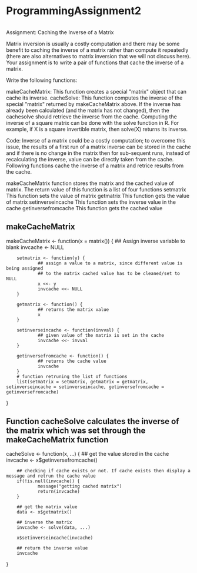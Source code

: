 # ProgrammingAssignment2
######
Assignment: Caching the Inverse of a Matrix

Matrix inversion is usually a costly computation and there may be some benefit to caching the inverse of a matrix rather than compute it repeatedly (there are also alternatives to matrix inversion that we will not discuss here). Your assignment is to write a pair of functions that cache the inverse of a matrix.

Write the following functions:

makeCacheMatrix: This function creates a special "matrix" object that can cache its inverse.
cacheSolve: This function computes the inverse of the special "matrix" returned by makeCacheMatrix above. If the inverse has already been calculated (and the matrix has not changed), then the cachesolve should retrieve the inverse from the cache.
Computing the inverse of a square matrix can be done with the solve function in R. For example, if X is a square invertible matrix, then solve(X) returns its inverse.

Code:
Inverse of a matrix could be a costly computation; to overcome this issue, the results of a first run of a matrix inverse can be stored in the cache and
if there is no change in the matrix then for sub-sequent runs, instead of recalculating the inverse, 
value can be directly taken from the cache. 
Following functions cache the inverse of a matrix and retrice results from the cache.

 makeCacheMatrix function stores the matrix and the cached value of matrix. The return value of this
 function is a list of four functions
 setmatrix    This function sets the value of matrix
 getmatrix    This function gets the value of matrix
 setinverseincache    This function sets the inverse value in the cache
 getinversefromcache  This function gets the cached value

## makeCacheMatrix
makeCacheMatrix <- function(x = matrix()) {
        ## Assign inverse variable to blank
        invcache <- NULL
        
        setmatrix <- function(y) {
                ## assign a value to a matrix, since different value is being assigned
                ## to the matrix cached value has to be cleaned/set to NULL
                x <<- y
                invcache <<- NULL
        }
        
        getmatrix <- function() {
                ## returns the matrix value
                x
        }
        
        setinverseincache <- function(invval) {
                ## given value of the matrix is set in the cache
                invcache <<- invval
        }
        
        getinversefromcache <- function() {
                ## returns the cache value
                invcache
        }
        # function retruning the list of functions
        list(setmatrix = setmatrix, getmatrix = getmatrix, setinverseincache = setinverseincache, getinversefromcache = getinversefromcache)
}




## Function cacheSolve calculates the inverse of the matrix which was set through the makeCacheMatrix function

cacheSolve <- function(x, ...) {
        ## get the value stored in the cache
        invcache <- x$getinversefromcache()
        
        ## checking if cache exists or not. If cache exists then display a message and retrun the cache value
        if(!is.null(invcache)) {
                message("getting cached matrix")
                return(invcache)
        }
        
        ## get the matrix value
        data <- x$getmatrix()
        
        ## inverse the matrix
        invcache <- solve(data, ...)
        
        x$setinverseincache(invcache)
        
        ## return the inverse value
        invcache      
}
